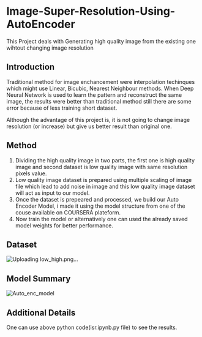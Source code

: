 # Image-Super-Resolution-Using-AutoEncoder
This Project deals with Generating high quality image from the existing one wihtout changing image resolution

## Introduction
Traditional method for image enchancement were interpolation techinques which might use Linear, Bicubic, Nearest Neighbour methods.
When Deep Neural Network is used to learn the pattern and reconstruct the same image, the results were better than traditional method still there are some error because of less training short dataset.

Although the advantage of this project is, it is not going to change image resolution (or increase) but give us better result than original one.

## Method
1. Dividing the high quality image in two parts, the first one is high quality image and second dataset is low quality image with same resolution pixels value.
2. Low quality image dataset is prepared using multiple scaling of image file which lead to add noise in image and this low quality image dataset will act as input to our model.
3. Once the dataset is prepeared and processed, we build our Auto Encoder Model, i made it using the model structure from one of the couse available on COURSERA plateform.
4. Now train the model or alternatively one can used the already saved model weights for better performance.

## Dataset

![Uploading low_high.png…]()

## Model Summary

![Auto_enc_model](https://user-images.githubusercontent.com/46420929/141750037-ff07d7a5-b86f-4f6f-b747-2c816af49dc4.png)

## Additional Details
One can use above python code(isr.ipynb.py file) to see the results.
